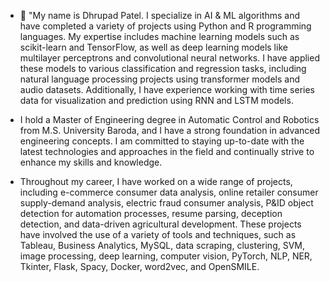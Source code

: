 - 👋 "My name is Dhrupad Patel. I specialize in AI & ML algorithms and have completed a variety of projects using Python and R programming languages. My expertise includes machine learning models such as scikit-learn and TensorFlow, as well as deep learning models like multilayer perceptrons and convolutional neural networks. I have applied these models to various classification and regression tasks, including natural language processing projects using transformer models and audio datasets. Additionally, I have experience working with time series data for visualization and prediction using RNN and LSTM models.

- I hold a Master of Engineering degree in Automatic Control and Robotics from M.S. University Baroda, and I have a strong foundation in advanced engineering concepts. I am committed to staying up-to-date with the latest technologies and approaches in the field and continually strive to enhance my skills and knowledge.

- Throughout my career, I have worked on a wide range of projects, including e-commerce consumer data analysis, online retailer consumer supply-demand analysis, electric fraud consumer analysis, P&ID object detection for automation processes, resume parsing, deception detection, and data-driven agricultural development. These projects have involved the use of a variety of tools and techniques, such as Tableau, Business Analytics, MySQL, data scraping, clustering, SVM, image processing, deep learning, computer vision, PyTorch, NLP, NER, Tkinter, Flask, Spacy, Docker, word2vec, and OpenSMILE.



<!---
DpD-Nightmare/DpD-Nightmare is a ✨ special ✨ repository because its `README.md` (this file) appears on your GitHub profile.
You can click the Preview link to take a look at your changes.
--->
